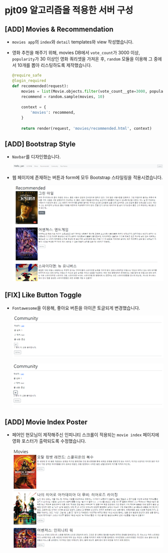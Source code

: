 # pjt09 알고리즘을 적용한 서버 구성

## [ADD] Movies & Recommendation

-   `movies app`의 `index`와 `detail` templates와 view 작성했습니다.

-   영화 추천을 해주기 위해, movies DB에서 `vote_count`가 3000 이상, `popularity`가 30 이상인 영화 쿼리셋을 가져온 후, `random` 모듈을 이용해 그 중에서 10개를 뽑아 리스팅하도록 제작했습니다.

    ```python
    @require_safe
    @login_required
    def recommended(request):
        movies = list(Movie.objects.filter(vote_count__gte=3000, popularity__gte=30))
        recommend = random.sample(movies, 10)
    
        context = {
            'movies': recommend,
        }
    
        return render(request, 'movies/recommended.html', context)
    ```



## [ADD] Bootstrap Style

-   `Navbar`를 디자인했습니다.

    ![image-20220506175046113](README_한승재.assets/image-20220506175046113.png)

-   웹 페이지에 존재하는 버튼과 form에 모두 Bootstrap 스타일링을 적용시켰습니다.

    ![image-20220506174906199](README_한승재.assets/image-20220506174906199.png)



## [FIX] Like Button Toggle

-   `Fontawesome`을 이용해, 좋아요 버튼을 아이콘 토글되게 변경했습니다.

    ![image-20220506175107638](README_한승재.assets/image-20220506175107638.png)

    ![image-20220506175123226](README_한승재.assets/image-20220506175123226.png)



## [ADD] Movie Index Poster

-   페어인 현모님이 제작해주신 인피니티 스크롤이 적용되는 `movie index` 페이지에 영화 포스터가 출력되도록 수정했습니다.

    ![image-20220506175305237](README_한승재.assets/image-20220506175305237.png)